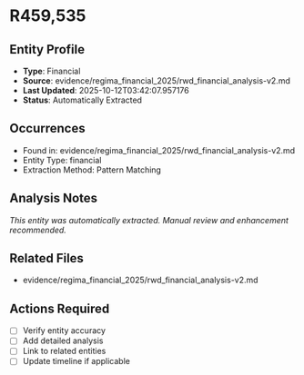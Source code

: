 # R459,535

## Entity Profile
- **Type**: Financial
- **Source**: evidence/regima_financial_2025/rwd_financial_analysis-v2.md
- **Last Updated**: 2025-10-12T03:42:07.957176
- **Status**: Automatically Extracted

## Occurrences
- Found in: evidence/regima_financial_2025/rwd_financial_analysis-v2.md
- Entity Type: financial
- Extraction Method: Pattern Matching

## Analysis Notes
*This entity was automatically extracted. Manual review and enhancement recommended.*

## Related Files
- evidence/regima_financial_2025/rwd_financial_analysis-v2.md

## Actions Required
- [ ] Verify entity accuracy
- [ ] Add detailed analysis
- [ ] Link to related entities
- [ ] Update timeline if applicable
